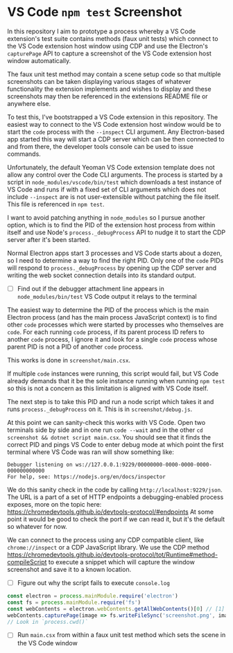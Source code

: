 # VS Code `npm test` Screenshot

In this repository I aim to prototype a process whereby a VS Code extension's test suite contains methods (faux unit tests)
which connect to the VS Code extension host window using CDP and use the Electron's `capturePage` API to capture a screenshot
of the VS Code extension host window automatically.

The faux unit test method may contain a scene setup code so that multiple screenshots can be taken displaying various stages
of whatever functionality the extension implements and wishes to display and these screenshots may then be referenced in the
extensions README file or anywhere else.

To test this, I've bootstrapped a VS Code extension in this repository. The easiest way to connect to the VS Code extension
host window would be to start the `code` process with the `--inspect` CLI argument. Any Electron-based app started this way
will start a CDP server which can be then connected to and from there, the developer tools console can be used to issue
commands.

Unfortunately, the default Yeoman VS Code extension template does not allow any control over the Code CLI arguments. The
process is started by a script in `node_modules/vscode/bin/test` which downloads a test instance of VS Code and runs if with
a fixed set of CLI arguments which does not include `--inspect` are is not user-extensible without patching the file itself.
This file is referenced in `npm test`.

I want to avoid patching anything in `node_modules` so I pursue another option, which is to find the PID of the extension
host process from within itself and use Node's `process._debugProcess` API to nudge it to start the CDP server after it's
been started.

Normal Electron apps start 3 processes and VS Code starts about a dozen, so I need to determine a way to find the right PID.
Only one of the `code` PIDs will respond to `process._debugProcess` by opening up the CDP server and writing the web socket
connection details into its standard output.

- [ ] Find out if the debugger attachment line appears in `node_modules/bin/test` VS Code output it relays to the terminal

The easiest way to determine the PID of the process which is the main Electron process (and has the main process JavaScript
context) is to find other `code` processes which were started by processes who themselves are `code`. For each running `code`
process, if its parent process ID refers to another `code` process, I ignore it and look for a single `code` process whose
parent PID is not a PID of another `code` process.

This works is done in `screenshot/main.csx`.

If multiple `code` instances were running, this script would fail, but VS Code already demands that it be the sole instance
running when running `npm test` so this is not a concern as this limitation is aligned with VS Code itself.

The next step is to take this PID and run a node script which takes it and runs `process._debugProcess` on it.
This is in `screenshot/debug.js`.

At this point we can sanity-check this works with VS Code. Open two terminals side by side and in one run `code --wait` and
in the other `cd screenshot && dotnet script main.csx`. You should see that it finds the correct PID and pings VS Code to
enter debug mode at which point the first terminal where VS Code was ran will show something like:

```
Debugger listening on ws://127.0.0.1:9229/00000000-0000-0000-0000-000000000000
For help, see: https://nodejs.org/en/docs/inspector
```

We do this sanity check in the code by calling `http://localhost:9229/json`.
The URL is a part of a set of HTTP endpoints a debugging-enabled process exposes, more on the topic here:
https://chromedevtools.github.io/devtools-protocol/#endpoints
At some point it would be good to check the port if we can read it, but it's the default so whatever for now.

We can connect to the process using any CDP compatible client, like `chrome://inspect` or a CDP JavaScript library.
We use the CDP method https://chromedevtools.github.io/devtools-protocol/tot/Runtime#method-compileScript to execute a
snippet which will capture the window screenshot and save it to a known location.

- [ ] Figure out why the script fails to execute `console.log`

```javascript
const electron = process.mainModule.require('electron')
const fs = process.mainModule.require('fs')
const webContents = electron.webContents.getAllWebContents()[0] // [1] is the shared process
webContents.capturePage(image => fs.writeFileSync('screenshot.png', image.toPNG()))
// Look in `process.cwd()`
```

- [ ] Run `main.csx` from within a faux unit test method which sets the scene in the VS Code window
